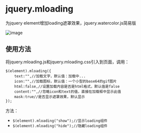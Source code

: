 # jquery.mloading
为jquery element增加loading遮罩效果，jquery.watercolor.js简易版


![image](https://github.com/imingyu/jquery.mloading/blob/master/preview.png)

使用方法
------
将jquery.mloading.js和jquery.mloading.css引入到页面，调用：
```
$(element).mloading({
    text:"",//加载文字，默认值：加载中...
    icon:"",//加载图标，默认值：一个小型的base64的gif图片
    html:false,//设置加载内容是否是html格式，默认值是false
    content:"",//忽略icon和text的值，直接在加载框中显示此值
    mask:true//是否显示遮罩效果，默认显示
});
```

方法：
- ```$(element).mloading("show");//显示loading组件 ```
- ```$(element).mloading("hide");//隐藏loading组件 ```